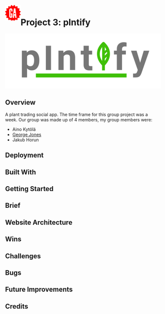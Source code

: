 <img align="left" width="50" height="50" src="GA.png" alt="GA logo">

# Project 3: plntify
![plntfy logo](readme-plntify.svg)

## Overview

A plant trading social app. 
The time frame for this group project was a week.
Our group was made up of 4 members, my group members were: 

* Aino Kytölä
* [George Jones](https://github.com/Jompra) 
* Jakub Horun

## Deployment

## Built With

## Getting Started

## Brief

## Website Architecture

## Wins

## Challenges

## Bugs

## Future Improvements

## Credits